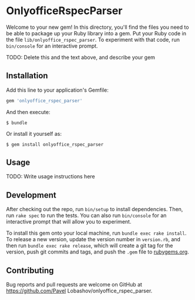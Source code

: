 # OnlyofficeRspecParser

Welcome to your new gem! In this directory, you'll find the files you need to be able to package up your Ruby library into a gem. Put your Ruby code in the file `lib/onlyoffice_rspec_parser`. To experiment with that code, run `bin/console` for an interactive prompt.

TODO: Delete this and the text above, and describe your gem

## Installation

Add this line to your application's Gemfile:

```ruby
gem 'onlyoffice_rspec_parser'
```

And then execute:

    $ bundle

Or install it yourself as:

    $ gem install onlyoffice_rspec_parser

## Usage

TODO: Write usage instructions here

## Development

After checking out the repo, run `bin/setup` to install dependencies. Then, run `rake spec` to run the tests. You can also run `bin/console` for an interactive prompt that will allow you to experiment.

To install this gem onto your local machine, run `bundle exec rake install`. To release a new version, update the version number in `version.rb`, and then run `bundle exec rake release`, which will create a git tag for the version, push git commits and tags, and push the `.gem` file to [rubygems.org](https://rubygems.org).

## Contributing

Bug reports and pull requests are welcome on GitHub at https://github.com/Pavel Lobashov/onlyoffice_rspec_parser.

